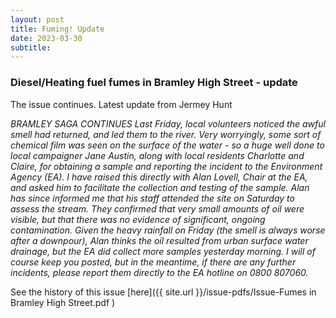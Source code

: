 ```yaml
---
layout: post
title: Fuming! Update
date: 2023-03-30
subtitle: 
---
```


### Diesel/Heating fuel fumes in Bramley High Street - update

The issue continues.  Latest update from Jermey Hunt

*BRAMLEY SAGA CONTINUES Last Friday, local volunteers noticed the awful smell had returned, and led them to the river. Very worryingly, some sort of chemical film was seen on the surface of the water - so a huge well done to local campaigner Jane Austin, along with local residents Charlotte and Claire, for obtaining a sample and reporting the incident to the Environment Agency (EA). I have raised this directly with Alan Lovell, Chair at the EA, and asked him to facilitate the collection and testing of the sample. Alan has since informed me that his staff attended the site on Saturday to assess the stream. They confirmed that very small amounts of oil were visible, but that there was no evidence of significant, ongoing contamination. Given the heavy rainfall on Friday (the smell is always worse after a downpour), Alan thinks the oil resulted from urban surface water drainage, but the EA did collect more samples yesterday morning. I will of course keep you posted, but in the meantime, if there are any further incidents, please report them directly to the EA hotline on 0800 807060.*

See the history of this issue [here]({{ site.url }}/issue-pdfs/Issue-Fumes in Bramley High Street.pdf )

